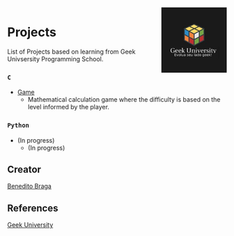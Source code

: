 <h1 align="left">Projects<a href="https://www.geekuniversity.com.br/"><img align="right" style="margin-top: -40px;" src="images/logo01.jpeg" alt="Logo" width="150"></a></h1>


List of Projects based on learning from Geek Univsersity Programming School.

### ```C```

- [Game](https://github.com/beneditobraga/geek-university-projects/tree/main/c/game "Access Here!")
    - Mathematical calculation game where the difficulty is based on the level informed by the player.

### ```Python```

- (In progress)
    - (In progress)


## Creator

[Benedito Braga](https://www.linkedin.com/in/beneditobarroso "Meet the Creator.")

## References

[Geek University](https://www.geekuniversity.com.br/ "Access the course content here.")
